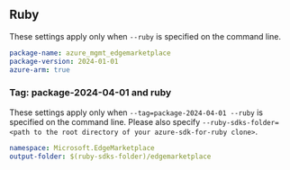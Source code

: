 ## Ruby

These settings apply only when `--ruby` is specified on the command line.

```yaml
package-name: azure_mgmt_edgemarketplace
package-version: 2024-01-01
azure-arm: true
```

### Tag: package-2024-04-01 and ruby

These settings apply only when `--tag=package-2024-04-01 --ruby` is specified on the command line.
Please also specify `--ruby-sdks-folder=<path to the root directory of your azure-sdk-for-ruby clone>`.

```yaml $(tag) == 'package-2024-04-01' && $(ruby)
namespace: Microsoft.EdgeMarketplace
output-folder: $(ruby-sdks-folder)/edgemarketplace
```